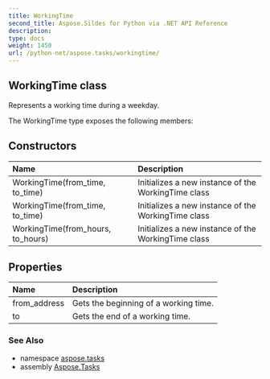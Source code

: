 ```yaml
---
title: WorkingTime
second_title: Aspose.Sildes for Python via .NET API Reference
description: 
type: docs
weight: 1450
url: /python-net/aspose.tasks/workingtime/
---
```


## WorkingTime class

Represents a working time during a weekday.

The WorkingTime type exposes the following members:
## Constructors
| Name | Description |
| :- | :- |
|WorkingTime(from_time, to_time)|Initializes a new instance of the WorkingTime class|
|WorkingTime(from_time, to_time)|Initializes a new instance of the WorkingTime class|
|WorkingTime(from_hours, to_hours)|Initializes a new instance of the WorkingTime class|
## Properties
| Name | Description |
| :- | :- |
|from_address|Gets the beginning of a working time.|
|to|Gets the end of a working time.|

### See Also

* namespace [aspose.tasks](/tasks/python-net/aspose.tasks/)
* assembly [Aspose.Tasks](/tasks/python-net/)

